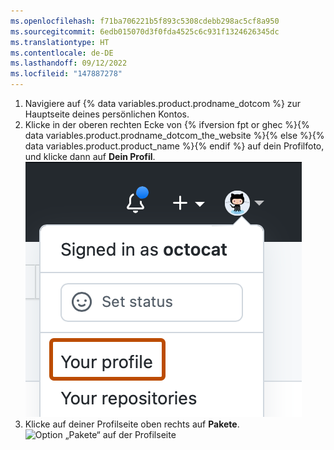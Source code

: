 ```yaml
---
ms.openlocfilehash: f71ba706221b5f893c5308cdebb298ac5cf8a950
ms.sourcegitcommit: 6edb015070d3f0fda4525c6c931f1324626345dc
ms.translationtype: HT
ms.contentlocale: de-DE
ms.lasthandoff: 09/12/2022
ms.locfileid: "147887278"
---
```

1. Navigiere auf {% data variables.product.prodname_dotcom %} zur Hauptseite deines persönlichen Kontos.
2. Klicke in der oberen rechten Ecke von {% ifversion fpt or ghec %}{% data variables.product.prodname_dotcom_the_website %}{% else %}{% data variables.product.product_name %}{% endif %} auf dein Profilfoto, und klicke dann auf **Dein Profil**.
  ![Profilfoto](/assets/images/help/profile/top_right_avatar.png)
3. Klicke auf deiner Profilseite oben rechts auf **Pakete**.
  ![Option „Pakete“ auf der Profilseite](/assets/images/help/package-registry/packages-from-user-profile.png)
